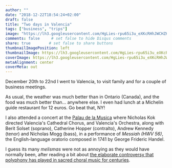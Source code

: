 ```yaml
---
author: ""
date: "2018-12-22T18:54:24+02:00"
draft: false
title: "Two days in Valencia"
tags: ["business", "trips"]
image: "https://lh3.googleusercontent.com/HgLies-rpu65i3u_eXKcRHhJWCHZKN29E8PWhw9oNkqpKqoKS6kODVeScNthNL2HFeTfJrJz3SHDjYaUcHXUphEPDZclS00QupBuIyRatNpZ-EnQn76R3FT7rmUa1wbLJl5m_TI-P0A=w1920-h1080"
comments: false     # set false to hide Disqus comments
share: true        # set false to share buttons
thumbnailImagePosition: left
thumbnailImage: https://lh3.googleusercontent.com/HgLies-rpu65i3u_eXKcRHhJWCHZKN29E8PWhw9oNkqpKqoKS6kODVeScNthNL2HFeTfJrJz3SHDjYaUcHXUphEPDZclS00QupBuIyRatNpZ-EnQn76R3FT7rmUa1wbLJl5m_TI-P0A=w1920-h1080
coverImage: https://lh3.googleusercontent.com/HgLies-rpu65i3u_eXKcRHhJWCHZKN29E8PWhw9oNkqpKqoKS6kODVeScNthNL2HFeTfJrJz3SHDjYaUcHXUphEPDZclS00QupBuIyRatNpZ-EnQn76R3FT7rmUa1wbLJl5m_TI-P0A=w1920-h1080
metaAlignment: center
coverMeta: out
---
```


December 20th to 22nd I went to Valencia, to visit family and for a couple of business meetings.

<!--more-->

As usual, the weather was much better than in Ontario (Canada), and the food was much better than... anywhere else. I even had lunch at a Michelin guide restaurant for 12 euros. Go beat that, NY!

I also attended a concert at the [Palau de la Musica](https://www.palauvalencia.com/es/evento/el-mesias-2/) where Nicholas Kok directed Valencia's Cathedral Chorus, and Valencia's Orchestra, along with Berit Solset (soprano), Catherine Hopper (contralto), Andrew Kennedy (tenor) and Nicholas Mogg (bass), in a performance of *Messiah (HWV 56)*, the English-language oratorio composed in 1741 by George Frideric Handel.

I guess its many *melismas* were not as annoying as they would have normally been, after reading a bit about [the elaborate controversy that polyphony has played in sacred choral music for centuries](https://www.economist.com/christmas-specials/2018/12/18/sacred-choral-music-touches-on-deep-religious-moral-and-political-questions).  

<script src="https://cdn.jsdelivr.net/npm/publicalbum@latest/dist/pa-embed-player.min.js" async></script>
<div class="pa-embed-player" style="width:100%; height:480px; display:none;"
  data-link="https://photos.app.goo.gl/qjJVNMEcpqSehWqTA"
  data-title="7 new photos by Jorge Cortell">
  <img data-src="https://lh3.googleusercontent.com/OgGIeLHVStlzZG5wt4slWxC50oEEpko3StrPad14zuw7--fP1N73Pxx-pdgJJ1S4Y2ZaUCVZgZ4ZwzrJkEV2NbQ9clzsVJWkeUbFjJJfIepcfgOZPTDMPBQmL6okQiTZn3_68yIWxTE=w1920-h1080" src="" alt="" />
  <img data-src="https://lh3.googleusercontent.com/ObnztqsTmnmTBNVryUwLryrUJYcKBtyfYY1v2bm78NfxN1AdROxByP3kWJU95AiNFgWbZCyVxM7TzV15tJOcqWp75V57ABduP6bFxOuWG-m4Ue2QLY4lqwLV5EYuCs7eA9vdfpO035c=w1920-h1080" src="" alt="" />
  <img data-src="https://lh3.googleusercontent.com/UHYcXfuDQL9M1Qjic_m-U0mTgh_z1QnM9oRelntswtz4aGSnq2ALWEp-LhnQfCaZxsWELFAp6Fa7yBNtsN_v-RxVVdS_RlmnYfkarFcwJY8nbv-HVjjsV6F8C1Y9Tsq2g09YUbA8aO8=w1920-h1080" src="" alt="" />
  <img data-src="https://lh3.googleusercontent.com/FbFDraU5-r6eQ1lY9nzhm7BOTNC8g8qAn56qXt93zCVpmtpr2n85BFZWVWHJOFswQKJxA9Na6C0M02Yrt36h7q2wlPXlB0bZE1t8KVhf8Ce45IXTAI0KzCkNBUiRkENOd-DrMD-z6dM=w1920-h1080" src="" alt="" />
  <img data-src="https://lh3.googleusercontent.com/Ay8R9J3ePgO7PuTRSftYYZfgdhS-JD9EGaJ10wM_Qu_ZHn0hVhOms_g70SGBDFctOB-XCd6zYYW1uQRreWcMEtuVN9rlvFYn78cVrX3W81yFJWDyD0nH3lebsxT1Q7MsIzjbyvHDTbY=w1920-h1080" src="" alt="" />
  <img data-src="https://lh3.googleusercontent.com/uLroFptQyKnK0KfbRk4BSoTie0QhNsDg2btCcTukYLtaVkc-BafbZkfr6jGweia8RW-MK6PghgWsZLre4VxQ8WU0jo6qhrQpkcM702tWNzQE4HT16Wuf7BqwhhBAhXzjzelWnpURmyw=w1920-h1080" src="" alt="" />
  <img data-src="https://lh3.googleusercontent.com/DtPd7hZMxtgizlYEht5hyp9kWuOWIIK-Ca3B1WJiIj4aDfQ2ndz6XOPQfqIRSm0UGQ_hYr5tQfbNiKv9cVk1sOAbe5wspgxuLXY-DqZIsFZJKdDz-4P4jFCsuSwmmRfgFc3UrnHYFb0=w1920-h1080" src="" alt="" />
</div>
